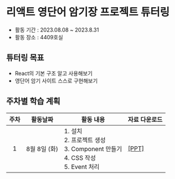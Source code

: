 # 리액트 영단어 암기장 프로젝트 튜터링
* 활동 기간 : 2023.08.08 ~ 2023.8.31
* 활동 장소 : 4409호실

## 튜터링 목표
- React의 기본 구조 알고 사용해보기
- 영단어 암기 사이트 스스로 구현해보기

## 주차별 학습 계획
| 주차 | 활동날짜 | <center>활동 내용</center> | <center>자료 다운로드</center> |
| :------: | :------: | :------ | :------ |
| 1 | 8월 8일 (화)|  1. 설치</br> 2. 프로젝트 생성</br> 3. Component 만들기</br> 4. CSS 작성</br> 5. Event 처리|[[PPT]](https://github.com/ksw06086/React_tutoring/리액트_1주차_강의.pptx)|
